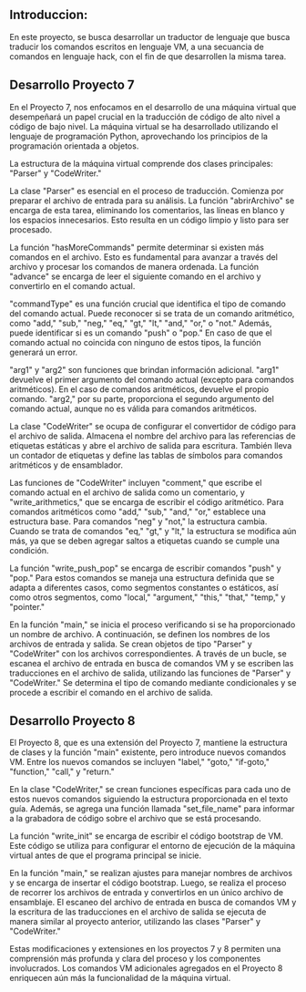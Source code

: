 ## Introduccion:
En este proyecto, se busca desarrollar un traductor de lenguaje que busca traducir los comandos escritos en lenguaje VM, a una secuancia de comandos en lenguaje hack, con el fin de que desarrollen la misma tarea.  

## Desarrollo Proyecto 7

En el Proyecto 7, nos enfocamos en el desarrollo de una máquina virtual que desempeñará un papel crucial en la traducción de código de alto nivel a código de bajo nivel. La máquina virtual se ha desarrollado utilizando el lenguaje de programación Python, aprovechando los principios de la programación orientada a objetos.

La estructura de la máquina virtual comprende dos clases principales: "Parser" y "CodeWriter."

La clase "Parser" es esencial en el proceso de traducción. Comienza por preparar el archivo de entrada para su análisis. La función "abrirArchivo" se encarga de esta tarea, eliminando los comentarios, las líneas en blanco y los espacios innecesarios. Esto resulta en un código limpio y listo para ser procesado.

La función "hasMoreCommands" permite determinar si existen más comandos en el archivo. Esto es fundamental para avanzar a través del archivo y procesar los comandos de manera ordenada. La función "advance" se encarga de leer el siguiente comando en el archivo y convertirlo en el comando actual.

"commandType" es una función crucial que identifica el tipo de comando del comando actual. Puede reconocer si se trata de un comando aritmético, como "add," "sub," "neg," "eq," "gt," "lt," "and," "or," o "not." Además, puede identificar si es un comando "push" o "pop." En caso de que el comando actual no coincida con ninguno de estos tipos, la función generará un error.

"arg1" y "arg2" son funciones que brindan información adicional. "arg1" devuelve el primer argumento del comando actual (excepto para comandos aritméticos). En el caso de comandos aritméticos, devuelve el propio comando. "arg2," por su parte, proporciona el segundo argumento del comando actual, aunque no es válida para comandos aritméticos.

La clase "CodeWriter" se ocupa de configurar el convertidor de código para el archivo de salida. Almacena el nombre del archivo para las referencias de etiquetas estáticas y abre el archivo de salida para escritura. También lleva un contador de etiquetas y define las tablas de símbolos para comandos aritméticos y de ensamblador.

Las funciones de "CodeWriter" incluyen "comment," que escribe el comando actual en el archivo de salida como un comentario, y "write_arithmetics," que se encarga de escribir el código aritmético. Para comandos aritméticos como "add," "sub," "and," "or," establece una estructura base. Para comandos "neg" y "not," la estructura cambia. Cuando se trata de comandos "eq," "gt," y "lt," la estructura se modifica aún más, ya que se deben agregar saltos a etiquetas cuando se cumple una condición.

La función "write_push_pop" se encarga de escribir comandos "push" y "pop." Para estos comandos se maneja una estructura definida que se adapta a diferentes casos, como segmentos constantes o estáticos, así como otros segmentos, como "local," "argument," "this," "that," "temp," y "pointer."

En la función "main," se inicia el proceso verificando si se ha proporcionado un nombre de archivo. A continuación, se definen los nombres de los archivos de entrada y salida. Se crean objetos de tipo "Parser" y "CodeWriter" con los archivos correspondientes. A través de un bucle, se escanea el archivo de entrada en busca de comandos VM y se escriben las traducciones en el archivo de salida, utilizando las funciones de "Parser" y "CodeWriter." Se determina el tipo de comando mediante condicionales y se procede a escribir el comando en el archivo de salida.

## Desarrollo Proyecto 8

El Proyecto 8, que es una extensión del Proyecto 7, mantiene la estructura de clases y la función "main" existente, pero introduce nuevos comandos VM. Entre los nuevos comandos se incluyen "label," "goto," "if-goto," "function," "call," y "return."

En la clase "CodeWriter," se crean funciones específicas para cada uno de estos nuevos comandos siguiendo la estructura proporcionada en el texto guía. Además, se agrega una función llamada "set_file_name" para informar a la grabadora de código sobre el archivo que se está procesando.

La función "write_init" se encarga de escribir el código bootstrap de VM. Este código se utiliza para configurar el entorno de ejecución de la máquina virtual antes de que el programa principal se inicie.

En la función "main," se realizan ajustes para manejar nombres de archivos y se encarga de insertar el código bootstrap. Luego, se realiza el proceso de recorrer los archivos de entrada y convertirlos en un único archivo de ensamblaje. El escaneo del archivo de entrada en busca de comandos VM y la escritura de las traducciones en el archivo de salida se ejecuta de manera similar al proyecto anterior, utilizando las clases "Parser" y "CodeWriter."

Estas modificaciones y extensiones en los proyectos 7 y 8 permiten una comprensión más profunda y clara del proceso y los componentes involucrados. Los comandos VM adicionales agregados en el Proyecto 8 enriquecen aún más la funcionalidad de la máquina virtual. 
